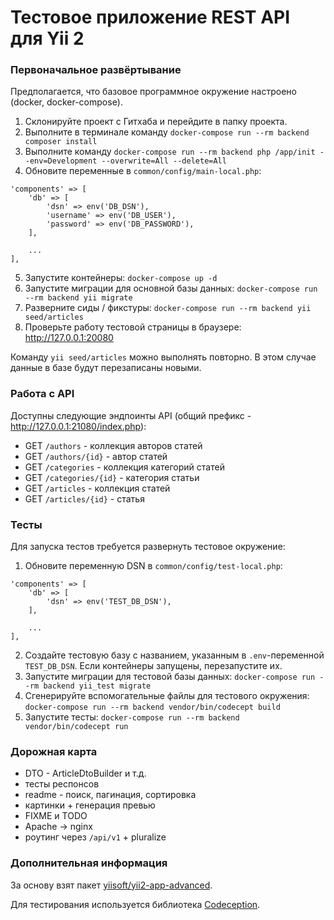 Тестовое приложение REST API для Yii 2
===============================

### Первоначальное развёртывание

Предполагается, что базовое программное окружение настроено (docker, docker-compose).

1. Склонируйте проект с Гитхаба и перейдите в папку проекта.
2. Выполните в терминале команду `docker-compose run --rm backend composer install`
3. Выполните команду `docker-compose run --rm backend php /app/init --env=Development --overwrite=All --delete=All`
4. Обновите переменные в `common/config/main-local.php`:
```
'components' => [
    'db' => [
        'dsn' => env('DB_DSN'),
        'username' => env('DB_USER'),
        'password' => env('DB_PASSWORD'),
    ],
    
    ...
],
```
5. Запустите контейнеры: `docker-compose up -d`
6. Запустите миграции для основной базы данных: `docker-compose run --rm backend yii migrate`
7. Разверните сиды / фикстуры: `docker-compose run --rm backend yii seed/articles`
8. Проверьте работу тестовой страницы в браузере: http://127.0.0.1:20080

Команду `yii seed/articles` можно выполнять повторно. В этом случае данные в базе будут перезаписаны новыми.

### Работа с API

Доступны следующие эндпоинты API (общий префикс - http://127.0.0.1:21080/index.php):
* GET `/authors` - коллекция авторов статей
* GET `/authors/{id}` - автор статей
* GET `/categories` - коллекция категорий статей
* GET `/categories/{id}` - категория статьи
* GET `/articles` - коллекция статей
* GET `/articles/{id}` - статья

### Тесты

Для запуска тестов требуется развернуть тестовое окружение:

1. Обновите переменную DSN в `common/config/test-local.php`:
```
'components' => [
    'db' => [
        'dsn' => env('TEST_DB_DSN'),
    ],
    
    ...
],
```
2. Создайте тестовую базу с названием, указанным в `.env`-переменной `TEST_DB_DSN`. Если контейнеры запущены, перезапустите их.
3. Запустите миграции для тестовой базы данных: `docker-compose run --rm backend yii_test migrate`
4. Сгенерируйте вспомогательные файлы для тестового окружения: `docker-compose run --rm backend vendor/bin/codecept build`
5. Запустите тесты: `docker-compose run --rm backend vendor/bin/codecept run`

### Дорожная карта

* DTO - ArticleDtoBuilder и т.д.
* тесты респонсов
* readme - поиск, пагинация, сортировка
* картинки + генерация превью
* FIXME и TODO
* Apache -> nginx
* роутинг через `/api/v1` + pluralize

### Дополнительная информация

За основу взят пакет [yiisoft/yii2-app-advanced](https://github.com/yiisoft/yii2-app-advanced).

Для тестирования используется библиотека [Codeception](https://github.com/Codeception/Codeception).